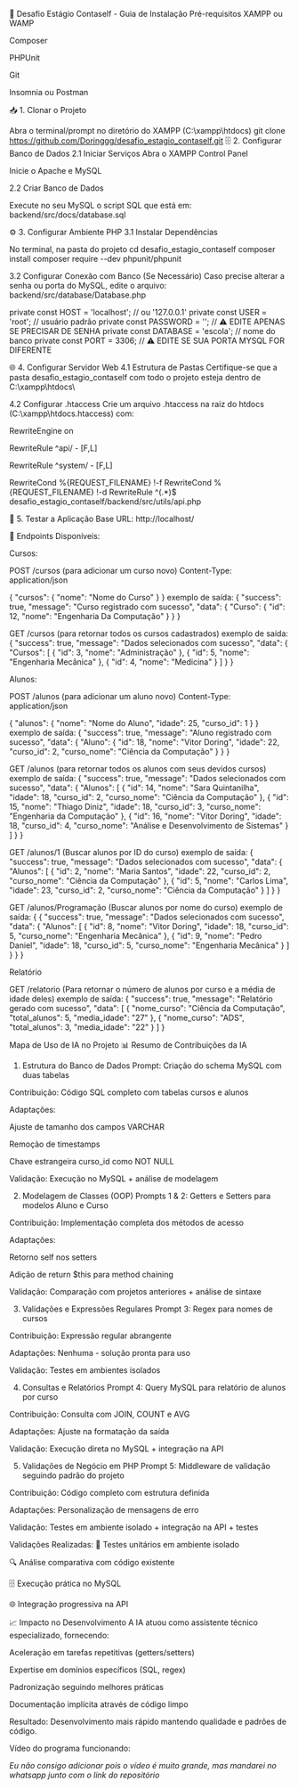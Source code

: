 🚀 Desafio Estágio Contaself - Guia de Instalação
Pré-requisitos
XAMPP ou WAMP

Composer

PHPUnit

Git

Insomnia ou Postman

📥 1. Clonar o Projeto

Abra o terminal/prompt no diretório do XAMPP (C:\xampp\htdocs\)
git clone https://github.com/Doringgg/desafio_estagio_contaself.git
🗄️ 2. Configurar Banco de Dados
2.1 Iniciar Serviços
Abra o XAMPP Control Panel

Inicie o Apache e MySQL

2.2 Criar Banco de Dados

Execute no seu MySQL o script SQL que está em:
backend/src/docs/database.sql

⚙️ 3. Configurar Ambiente PHP
3.1 Instalar Dependências

No terminal, na pasta do projeto
cd desafio_estagio_contaself
composer install
composer require --dev phpunit/phpunit


3.2 Configurar Conexão com Banco (Se Necessário)
Caso precise alterar a senha ou porta do MySQL, edite o arquivo:
backend/src/database/Database.php

private const HOST = 'localhost';      // ou '127.0.0.1'
private const USER = 'root';           // usuário padrão
private const PASSWORD = '';           // ⚠️ EDITE APENAS SE PRECISAR DE SENHA
private const DATABASE = 'escola';     // nome do banco
private const PORT = 3306;             // ⚠️ EDITE SE SUA PORTA MYSQL FOR DIFERENTE

🌐 4. Configurar Servidor Web
4.1 Estrutura de Pastas
Certifique-se que a pasta desafio_estagio_contaself com todo o projeto esteja dentro de C:\xampp\htdocs\

4.2 Configurar .htaccess
Crie um arquivo .htaccess na raiz do htdocs (C:\xampp\htdocs\.htaccess) com:

RewriteEngine on

RewriteRule ^api/ - [F,L]

RewriteRule ^system/ - [F,L]

RewriteCond %{REQUEST_FILENAME} !-f
RewriteCond %{REQUEST_FILENAME} !-d
RewriteRule ^(.*)$ desafio_estagio_contaself/backend/src/utils/api.php

🚀 5. Testar a Aplicação
Base URL: http://localhost/

📝 Endpoints Disponíveis:

Cursos:

POST /cursos (para adicionar um curso novo)
Content-Type: application/json

{
    "cursos": {
        "nome": "Nome do Curso"
    }
}
exemplo de saída:
{
	"success": true,
	"message": "Curso registrado com sucesso",
	"data": {
		"Curso": {
			"id": 12,
			"nome": "Engenharia Da Computação"
		}
	}
}


GET /cursos (para retornar todos os cursos cadastrados)
exemplo de saída:
{
	"success": true,
	"message": "Dados selecionados com sucesso",
	"data": {
		"Cursos": [
			{
				"id": 3,
				"nome": "Administração"
			},
			{
				"id": 5,
				"nome": "Engenharia Mecânica"
			},
			{
				"id": 4,
				"nome": "Medicina"
			}
		]
	}
}


Alunos:

POST /alunos (para adicionar um aluno novo)
Content-Type: application/json

{
    "alunos": {
        "nome": "Nome do Aluno",
        "idade": 25,
        "curso_id": 1
    }
}
exemplo de saída:
{
	"success": true,
	"message": "Aluno registrado com sucesso",
	"data": {
		"Aluno": {
			"id": 18,
			"nome": "Vitor Doring",
			"idade": 22,
			"curso_id": 2,
			"curso_nome": "Ciência da Computação"
		}
	}
}

GET /alunos (para retornar todos os alunos com seus devidos cursos)
exemplo de saída:
{
	"success": true,
	"message": "Dados selecionados com sucesso",
	"data": {
		"Alunos": [
			{
				"id": 14,
				"nome": "Sara Quintanilha",
				"idade": 18,
				"curso_id": 2,
				"curso_nome": "Ciência da Computação"
			},
			{
				"id": 15,
				"nome": "Thiago Diniz",
				"idade": 18,
				"curso_id": 3,
				"curso_nome": "Engenharia da Computação"
			},
			{
				"id": 16,
				"nome": "Vítor Doring",
				"idade": 18,
				"curso_id": 4,
				"curso_nome": "Análise e Desenvolvimento de Sistemas"
			}
		]
	}
}

GET /alunos/1 (Buscar alunos por ID do curso)
exemplo de saída:
{
	"success": true,
	"message": "Dados selecionados com sucesso",
	"data": {
		"Alunos": [
			{
				"id": 2,
				"nome": "Maria Santos",
				"idade": 22,
				"curso_id": 2,
				"curso_nome": "Ciência da Computação"
			},
			{
				"id": 5,
				"nome": "Carlos Lima",
				"idade": 23,
				"curso_id": 2,
				"curso_nome": "Ciência da Computação"
			}
		]
	}
}

GET /alunos/Programação (Buscar alunos por nome do curso)
exemplo de saída:
{
    {
	"success": true,
	"message": "Dados selecionados com sucesso",
	"data": {
		"Alunos": [
			{
				"id": 8,
				"nome": "Vitor Doring",
				"idade": 18,
				"curso_id": 5,
				"curso_nome": "Engenharia Mecânica"
			},
			{
				"id": 9,
				"nome": "Pedro Daniel",
				"idade": 18,
				"curso_id": 5,
				"curso_nome": "Engenharia Mecânica"
			}
		]
	}
}
}

Relatório

GET /relatorio (Para retornar o número de alunos por curso e a média de idade deles)
exemplo de saída:
{
	"success": true,
	"message": "Relatório gerado com sucesso",
	"data": [
		{
			"nome_curso": "Ciência da Computação",
			"total_alunos": 5,
			"media_idade": "27"
		},
        {
			"nome_curso": "ADS",
			"total_alunos": 3,
			"media_idade": "22"
		}
	]
}

Mapa de Uso de IA no Projeto
📊 Resumo de Contribuições da IA
1. Estrutura do Banco de Dados
Prompt: Criação do schema MySQL com duas tabelas

Contribuição: Código SQL completo com tabelas cursos e alunos

Adaptações:

Ajuste de tamanho dos campos VARCHAR

Remoção de timestamps

Chave estrangeira curso_id como NOT NULL

Validação: Execução no MySQL + análise de modelagem

2. Modelagem de Classes (OOP)
Prompts 1 & 2: Getters e Setters para modelos Aluno e Curso

Contribuição: Implementação completa dos métodos de acesso

Adaptações:

Retorno self nos setters

Adição de return $this para method chaining

Validação: Comparação com projetos anteriores + análise de sintaxe

3. Validações e Expressões Regulares
Prompt 3: Regex para nomes de cursos

Contribuição: Expressão regular abrangente

Adaptações: Nenhuma - solução pronta para uso

Validação: Testes em ambientes isolados

4. Consultas e Relatórios
Prompt 4: Query MySQL para relatório de alunos por curso

Contribuição: Consulta com JOIN, COUNT e AVG

Adaptações: Ajuste na formatação da saída

Validação: Execução direta no MySQL + integração na API

5. Validações de Negócio em PHP
Prompt 5: Middleware de validação seguindo padrão do projeto

Contribuição: Código completo com estrutura definida

Adaptações: Personalização de mensagens de erro

Validação: Testes em ambiente isolado + integração na API + testes

Validações Realizadas:
🧪 Testes unitários em ambiente isolado

🔍 Análise comparativa com código existente

🗄️ Execução prática no MySQL

🌐 Integração progressiva na API

📈 Impacto no Desenvolvimento
A IA atuou como assistente técnico especializado, fornecendo:

Aceleração em tarefas repetitivas (getters/setters)

Expertise em domínios específicos (SQL, regex)

Padronização seguindo melhores práticas

Documentação implícita através de código limpo

Resultado: Desenvolvimento mais rápido mantendo qualidade e padrões de código.


Vídeo do programa funcionando:

*Eu não consigo adicionar pois o vídeo é muito grande, mas mandarei no whatsapp junto com o link do repositório*
